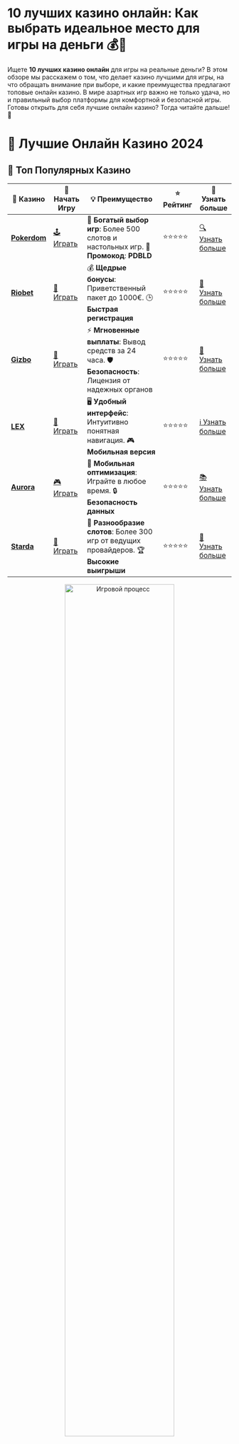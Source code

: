 # **10 лучших казино онлайн: Как выбрать идеальное место для игры на деньги 💰🎰**

Ищете **10 лучших казино онлайн** для игры на реальные деньги? В этом обзоре мы расскажем о том, что делает казино лучшими для игры, на что обращать внимание при выборе, и какие преимущества предлагают топовые онлайн казино. В мире азартных игр важно не только удача, но и правильный выбор платформы для комфортной и безопасной игры. Готовы открыть для себя лучшие онлайн казино? Тогда читайте дальше! 🎯

# 🎰 Лучшие Онлайн Казино 2024

## 🌟 Топ Популярных Казино

| 🎲 **Казино** | 🔗 **Начать Игру** | 💡 **Преимущество** | ⭐ **Рейтинг** | 🔗 **Узнать больше** |
|--------------|---------------------|---------------------|----------------|----------------------|
| [**Pokerdom**](https://brandplay.link/4k77v2yx) | [🕹️ Играть](https://brandplay.link/4k77v2yx) | 🎉 **Богатый выбор игр**: Более 500 слотов и настольных игр. 🎁 **Промокод**: **PDBLD** | ⭐⭐⭐⭐⭐ | [🔍 Узнать больше](https://brandplay.link/4k77v2yx) |
| [**Riobet**](https://brandplay.link/7xBLTPyj) | [🎰 Играть](https://brandplay.link/7xBLTPyj) | 💰 **Щедрые бонусы**: Приветственный пакет до 1000€. 🕒 **Быстрая регистрация** | ⭐⭐⭐⭐⭐ | [📖 Узнать больше](https://brandplay.link/7xBLTPyj) |
| [**Gizbo**](https://brandplay.link/bprXw4YV) | [🎲 Играть](https://brandplay.link/bprXw4YV) | ⚡ **Мгновенные выплаты**: Вывод средств за 24 часа. 🛡️ **Безопасность**: Лицензия от надежных органов | ⭐⭐⭐⭐⭐ | [📝 Узнать больше](https://brandplay.link/bprXw4YV) |
| [**LEX**](https://brandplay.link/zW4hdDFV) | [🤑 Играть](https://brandplay.link/zW4hdDFV) | 🖥️ **Удобный интерфейс**: Интуитивно понятная навигация. 🎮 **Мобильная версия** | ⭐⭐⭐⭐⭐ | [ℹ️ Узнать больше](https://brandplay.link/zW4hdDFV) |
| [**Aurora**](https://10trafic-stat2.com/click/668546556bcc6313411604bd/6766/13032/subaccount) | [🎮 Играть](https://10trafic-stat2.com/click/668546556bcc6313411604bd/6766/13032/subaccount) | 📱 **Мобильная оптимизация**: Играйте в любое время. 🔒 **Безопасность данных** | ⭐⭐⭐⭐⭐ | [📚 Узнать больше](https://10trafic-stat2.com/click/668546556bcc6313411604bd/6766/13032/subaccount) |
| [**Starda**](https://brandplay.link/fB7xwRFL) | [🎯 Играть](https://brandplay.link/fB7xwRFL) | 🎰 **Разнообразие слотов**: Более 300 игр от ведущих провайдеров. 🏆 **Высокие выигрыши** | ⭐⭐⭐⭐⭐ | [🔎 Узнать больше](https://brandplay.link/fB7xwRFL) |

<div align="center">
    <img src="https://i.pinimg.com/originals/87/9e/b9/879eb9354dd0699582408b68f2e253b2.gif" alt="Игровой процесс" width="70%">
</div>

## 💎 Лучшие Бонусы и Акции

| 🎲 **Казино** | 🔗 **Начать Игру** | 💡 **Преимущество** | ⭐ **Рейтинг** | 🔗 **Узнать больше** |
|--------------|---------------------|---------------------|----------------|----------------------|
| [**Kometa**](https://brandplay.link/8ZymQJV8) | [🎰 Играть](https://brandplay.link/8ZymQJV8) | 🎁 **Эксклюзивные бонусы**: Регулярные акции и промо. 🔄 **Программы лояльности** | ⭐⭐⭐⭐☆ | [🔍 Узнать больше](https://brandplay.link/8ZymQJV8) |
| [**R7**](https://brandplay.link/bMd3Yjsw) | [🕹️ Играть](https://brandplay.link/bMd3Yjsw) | 🕒 **Круглосуточная поддержка**: Всегда на связи. 💸 **Высокие лимиты** | ⭐⭐⭐⭐☆ | [📖 Узнать больше](https://brandplay.link/bMd3Yjsw) |
| [**7K**](https://brandplay.link/BvQyFShp) | [🎲 Играть](https://brandplay.link/BvQyFShp) | 🌟 **Эксклюзивные бонусы**: Только для VIP игроков. 🎉 **Сезонные акции** | ⭐⭐⭐⭐☆ | [📝 Узнать больше](https://brandplay.link/BvQyFShp) |
| [**Kent**](https://brandplay.link/Fv2WP3js) | [🤑 Играть](https://brandplay.link/Fv2WP3js) | 📈 **Высокий RTP**: Более 98%. 💼 **Профессиональная поддержка** | ⭐⭐⭐⭐☆ | [ℹ️ Узнать больше](https://brandplay.link/Fv2WP3js) |
| [**1Xslots**](https://brandplay.link/hSB1khtr) | [🎮 Играть](https://brandplay.link/hSB1khtr) | 🎉 **Множество акций**: Еженедельные бонусы и турниры. 🛡️ **Безопасность** | ⭐⭐⭐⭐☆ | [📚 Узнать больше](https://brandplay.link/hSB1khtr) |
| [**Gama**](https://brandplay.link/j6NMKsDz) | [🎯 Играть](https://brandplay.link/j6NMKsDz) | 🔍 **Интуитивный интерфейс**: Легкость использования. 🏅 **Престижные турниры** | ⭐⭐⭐⭐☆ | [🔎 Узнать больше](https://brandplay.link/j6NMKsDz) |

<div align="center">
    <img src="https://i.pinimg.com/originals/87/9e/b9/879eb9354dd0699582408b68f2e253b2.gif" alt="Игровой процесс" width="70%">
</div>

## 🚀 Быстрые Выигрыши и Поддержка

| 🎲 **Казино** | 🔗 **Начать Игру** | 💡 **Преимущество** | ⭐ **Рейтинг** | 🔗 **Узнать больше** |
|--------------|---------------------|---------------------|----------------|----------------------|
| [**Onion**](https://brandplay.link/zBGRVpQ9) | [🎰 Играть](https://brandplay.link/zBGRVpQ9) | 🤑 **Низкие ставки**: Идеально для начинающих. 🔄 **Быстрые выводы** | ⭐⭐⭐⭐☆ | [🔍 Узнать больше](https://brandplay.link/zBGRVpQ9) |
| [**Чемпион**](https://temon-gter.cfd/go/lRq?p80412p304504pcc44t17455) | [🕹️ Играть](https://temon-gter.cfd/go/lRq?p80412p304504pcc44t17455) | 🏅 **Лояльная программа**: Награды за активность. 🎁 **Ежемесячные бонусы** | ⭐⭐⭐⭐☆ | [📖 Узнать больше](https://temon-gter.cfd/go/lRq?p80412p304504pcc44t17455) |
| [**Vavada**](https://vavadapartner.pro/?promo=ea5c9275-6854-4505-94fc-95ab18221945-linkb2) | [🎲 Играть](https://vavadapartner.pro/?promo=ea5c9275-6854-4505-94fc-95ab18221945-linkb2) | 🚀 **Быстрая регистрация**: Начните играть мгновенно. 🔐 **Безопасные транзакции** | ⭐⭐⭐⭐☆ | [📝 Узнать больше](https://vavadapartner.pro/?promo=ea5c9275-6854-4505-94fc-95ab18221945-linkb2) |
| [**Friends**](https://gofriends.kim/linkb2) | [🤑 Играть](https://gofriends.kim/linkb2) | 🤝 **Социальные игры**: Играйте с друзьями. 🌐 **Мультиплатформенность** | ⭐⭐⭐⭐☆ | [ℹ️ Узнать больше](https://gofriends.kim/linkb2) |
| [**1WIN**](https://brandplay.link/smXVpBbG) | [🎮 Играть](https://brandplay.link/smXVpBbG) | 🏆 **Спортивные ставки**: Широкий выбор видов спорта. 💵 **Высокие коэффициенты** | ⭐⭐⭐⭐☆ | [📚 Узнать больше](https://brandplay.link/smXVpBbG) |
| [**Drip**](https://drp-ircp01.com/c07e6a3db) | [🎯 Играть](https://drp-ircp01.com/c07e6a3db) | 🌐 **Инновационные игры**: Новейшие игровые технологии. 🛡️ **Высокая безопасность** | ⭐⭐⭐⭐☆ | [🔎 Узнать больше](https://drp-ircp01.com/c07e6a3db) |
| [**JoyCasino**](https://rpc30.call2me.pro/?/ru/registration?apkpop=0&partner=p24970p3291217pc98f) | [🎰 Играть](https://rpc30.call2me.pro/?/ru/registration?apkpop=0&partner=p24970p3291217pc98f) | 🎁 **Приятные бонусы**: Ежедневные акции и подарки. 🕹️ **Разнообразие игр** | ⭐⭐⭐⭐☆ | [🔍 Узнать больше](https://rpc30.call2me.pro/?/ru/registration?apkpop=0&partner=p24970p3291217pc98f) |

<div align="center">
    <img src="https://i.pinimg.com/originals/87/9e/b9/879eb9354dd0699582408b68f2e253b2.gif" alt="Игровой процесс" width="70%">
</div>
---

✨ **Выбирайте лучшее казино для себя и наслаждайтесь игрой! Удачи!** ✨
![Картинка казино](https://i.pinimg.com/originals/a9/29/6e/a9296ea1cf6a7c20a985e593451f0323.png)

## Что делает онлайн казино лучшим? 🏅

Выбирая **онлайн казино**, стоит обратить внимание на несколько ключевых факторов, которые могут существенно повлиять на вашу игру и шансы на выигрыш:

1. **Лицензия и безопасность** 🔒  
   Прежде всего, надежные казино должны иметь действующую лицензию от авторитетных регуляторов, таких как Malta Gaming Authority или UK Gambling Commission. Это гарантирует честную игру и защиту ваших личных данных.

2. **Ассортимент игр** 🎮  
   Лучшие онлайн казино предлагают широкий выбор игр — от классических слотов и рулетки до покера и live-казино. Разнообразие — это один из главных факторов выбора платформы для большинства игроков.

3. **Бонусы и акции** 🎁  
   Привлекательные бонусы, фриспины и другие акции для новых и постоянных игроков делают казино более интересными и прибыльными. Чем более щедры бонусные предложения, тем больше шанс получить дополнительную выгоду.

4. **Методы депозита и вывода средств** 💳  
   Онлайн казино должны предлагать разнообразие безопасных и удобных методов депозита и вывода средств. Это могут быть банковские карты, электронные кошельки, криптовалюты и другие опции.

5. **Обслуживание клиентов** 💬  
   Отличное качество клиентской поддержки также играет важную роль. Лучшие казино предлагают круглосуточную поддержку через чат, телефон или email.

## Как выбрать казино для игры? 🧐

Вот несколько факторов, которые помогут вам выбрать подходящее казино среди множества онлайн платформ:

### 1. **Проверенные и лицензированные казино** 🏆  
   Ищите только лицензированные казино с хорошей репутацией. На таких платформах ваши данные будут защищены, а игровые процессы — честными.

### 2. **Качество и разнообразие игр** 🎰  
   Большие казино всегда предлагают огромное количество игр. Разнообразие игровых автоматов, настольных игр, а также наличие live-казино создаёт полноценное казино-опыт.

### 3. **Отзывы и рейтинги игроков** ⭐  
   Почитайте отзывы других игроков. Они могут дать полезные советы и предупредить о возможных рисках. Хорошие казино часто имеют положительные отзывы и высокий рейтинг среди игроков.

### 4. **Щедрые бонусы** 💸  
   Бонусы и акции — это неотъемлемая часть игры в онлайн казино. Чем привлекательнее бонусы, тем больше у вас шансов выиграть без дополнительного риска. Следите за бонусными предложениями и не упустите свою выгоду.

### 5. **Безопасность и конфиденциальность** 🔐  
   Важно убедиться, что казино использует современные технологии защиты данных. Шифрование и надежные методы обработки финансовых транзакций — это гарантии того, что ваши средства и данные в безопасности.

## 10 лучших казино онлайн: Преимущества и особенности 🏅

Хотя на рынке много отличных платформ для игры, выбор лучших онлайн казино всегда зависит от ваших предпочтений. Давайте посмотрим на те, которые выделяются среди множества конкурентов:

### 1. **Лучшие бонусы для новичков** 🎉
Многие казино предлагают выгодные бонусы за регистрацию, включая фриспины и бонусы на первый депозит. Это даёт вам отличную возможность начать играть и выигрывать с дополнительными средствами.

### 2. **Живое казино с реальными дилерами** 🎲
Если вы хотите ощутить атмосферу настоящего казино, выберите платформу с live-казино. Здесь реальные крупье управляют играми, а вы можете общаться с ними в реальном времени.

### 3. **Топовые игровые автоматы** 🎰
Большинство онлайн казино предлагают самые популярные игровые автоматы от таких разработчиков, как NetEnt, Microgaming и Playtech. Эти игры имеют высокое качество графики, захватывающие темы и бонусные функции.

### 4. **Высокие шансы на выигрыш** 💰
Выбирайте казино с высокими показателями RTP (возврат игроку). Чем выше RTP, тем больше шансов на выигрыш у игроков.

### 5. **Безопасные методы депозита и вывода средств** 💳
Лучшие казино предлагают разнообразные методы депозита и вывода средств, включая карты, электронные кошельки и криптовалюты. Это гарантирует удобство и безопасность ваших транзакций.

### 6. **Программа лояльности и VIP-программы** 🌟
Некоторые казино предлагают бонусы и дополнительные преимущества для постоянных игроков, таких как кэшбэк, эксклюзивные бонусы и более высокие лимиты на вывод средств.

### 7. **Поддержка мобильных устройств** 📱
Современные онлайн казино предлагают мобильные версии своих платформ, что позволяет играть в любое время и в любом месте. Мобильные приложения и адаптированные сайты — это ключевой момент для удобства игроков.

### 8. **Доступность в разных странах** 🌍
Перед тем как начать играть, убедитесь, что казино доступно в вашей стране. Некоторые платформы ограничивают доступ в зависимости от региона, поэтому важно проверять условия.

### 9. **Турниры и игровые состязания** 🏆
Некоторые онлайн казино организуют турниры, где игроки могут соревноваться за реальные призы и бонусы. Это добавляет дополнительный азарт в игровой процесс.

### 10. **Мгновенные выплаты** ⏱️
Лучшие казино предлагают мгновенные выплаты, что означает, что ваши выигрыши поступят на счет сразу после запроса. Это выгодно для игроков, которые хотят быстро получить свои деньги.

## Заключение: Как выбрать **лучшее онлайн казино** для себя? 🎯

**10 лучших казино онлайн** предлагают игрокам разнообразие игр, щедрые бонусы и отличную поддержку. Выбирайте казино, которое соответствует вашим предпочтениям по типу игр, бонусам, методам депозита и вывода средств. И помните, что всегда стоит играть ответственно и в пределах своих возможностей. Удачи и пусть удача будет на вашей стороне! 🍀💸
